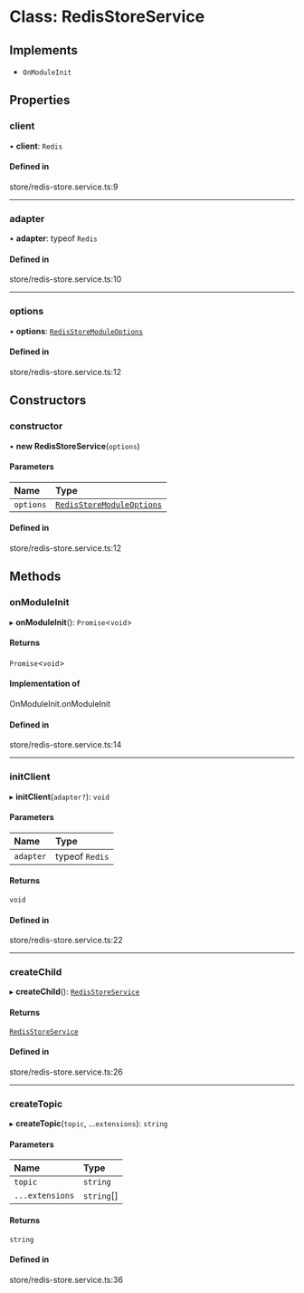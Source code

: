 # Class: RedisStoreService

## Implements

- `OnModuleInit`

## Properties

### client

• **client**: `Redis`

#### Defined in

store/redis-store.service.ts:9

---

### adapter

• **adapter**: typeof `Redis`

#### Defined in

store/redis-store.service.ts:10

---

### options

• **options**: [`RedisStoreModuleOptions`](../interfaces/RedisStoreModuleOptions.md)

#### Defined in

store/redis-store.service.ts:12

## Constructors

### constructor

• **new RedisStoreService**(`options`)

#### Parameters

| Name      | Type                                                                  |
| :-------- | :-------------------------------------------------------------------- |
| `options` | [`RedisStoreModuleOptions`](../interfaces/RedisStoreModuleOptions.md) |

#### Defined in

store/redis-store.service.ts:12

## Methods

### onModuleInit

▸ **onModuleInit**(): `Promise`<`void`\>

#### Returns

`Promise`<`void`\>

#### Implementation of

OnModuleInit.onModuleInit

#### Defined in

store/redis-store.service.ts:14

---

### initClient

▸ **initClient**(`adapter?`): `void`

#### Parameters

| Name      | Type           |
| :-------- | :------------- |
| `adapter` | typeof `Redis` |

#### Returns

`void`

#### Defined in

store/redis-store.service.ts:22

---

### createChild

▸ **createChild**(): [`RedisStoreService`](RedisStoreService.md)

#### Returns

[`RedisStoreService`](RedisStoreService.md)

#### Defined in

store/redis-store.service.ts:26

---

### createTopic

▸ **createTopic**(`topic`, ...`extensions`): `string`

#### Parameters

| Name            | Type       |
| :-------------- | :--------- |
| `topic`         | `string`   |
| `...extensions` | `string`[] |

#### Returns

`string`

#### Defined in

store/redis-store.service.ts:36
